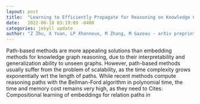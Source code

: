 ```yaml
---
layout: post
title:  "Learning to Efficiently Propagate for Reasoning on Knowledge Graphs"
date:   2022-06-18 03:19:09 -0400
categories: jekyll update
author: "Z Zhu, X Yuan, LP Xhonneux, M Zhang, M Gazeau - arXiv preprint arXiv , 2022"
---
```

Path-based methods are more appealing solutions than embedding methods for knowledge graph reasoning, due to their interpretability and generalization ability to unseen graphs. However, path-based methods usually suffer from the problem of scalability, as the time complexity grows exponentially wrt the length of paths. While recent methods compute reasoning paths with the Bellman-Ford algorithm in polynomial time, the time and memory cost remains very high, as they need to 
Cites: Compositional learning of embeddings for relation paths in